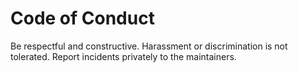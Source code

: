 # Code of Conduct

Be respectful and constructive. Harassment or discrimination is not tolerated.
Report incidents privately to the maintainers.

